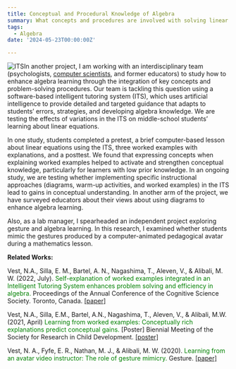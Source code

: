 ```yaml
---
title: Conceptual and Procedural Knowledge of Algebra
summary: What concepts and procedures are involved with solving linear equations in algebra?
tags:
  - Algebra
date: '2024-05-23T00:00:00Z'

---
```

<img src="https://n-vest.github.io/project/algebra/its.webp" alt="ITS">In another project, I am working with an interdisciplinary team (psychologists, [computer scientists](https://tomonag.org/), and former educators) to study how to enhance algebra learning through the integration of key concepts and problem-solving procedures. Our team is tackling this question using a software-based intelligent tutoring system (ITS), which uses artificial intelligence to provide detailed and targeted guidance that adapts to students’ errors, strategies, and developing algebra knowledge. We are testing the effects of variations in the ITS on middle-school students’ learning about linear equations.

<p>In one study, students completed a pretest, a brief computer-based lesson about linear equations using the ITS, three worked examples with explanations, and a posttest. We found that expressing concepts when explaining worked examples helped to activate and strengthen conceptual knowledge, particularly for learners with low prior knowledge. In an ongoing study, we are testing whether implementing specific instructional approaches (diagrams, warm-up activities, and worked examples) in the ITS lead to gains in conceptual understanding. In another arm of the project, we have surveyed educators about their views about using diagrams to enhance algebra learning.</p>

<p>Also, as a lab manager, I spearheaded an independent project exploring gesture and algebra learning. In this research, I examined whether students mimic the gestures produced by a computer-animated pedagogical avatar during a mathematics lesson.</p>

<strong>Related Works:</strong>  

Vest, N.A., Silla, E. M., Bartel, A. N., Nagashima, T., Aleven, V., & Alibali, M. W. (2022, July). <span style="color:green">Self-explanation of worked examples integrated in an Intelligent Tutoring System enhances problem solving and efficiency in algebra.</span> Proceedings of the Annual Conference of the Cognitive Science Society. Toronto, Canada. [[paper]](https://www.researchgate.net/publication/362505071_Self-Explanation_of_Worked_Examples_Integrated_in_an_Intelligent_Tutoring_System_Enhances_Problem_Solving_and_Efficiency_in_Algebra)

Vest, N.A., Silla, E.M., Bartel, A.N., Nagashima, T., Aleven, V., & Alibali, M.W. (2021, April) <span style="color:green">Learning from worked examples: Conceptually rich explanations predict conceptual gains.</span> [Poster] Biennial Meeting of the Society for Research in Child Development. [[poster]](https://n-vest.github.io/project/algebra/)

Vest, N. A., Fyfe, E. R., Nathan, M. J., & Alibali, M. W. (2020). <span style="color:green">Learning from an avatar video instructor: The role of gesture mimicry.</span> Gesture. [[paper]](http://dx.doi.org/10.1075/gest.18019.ves)